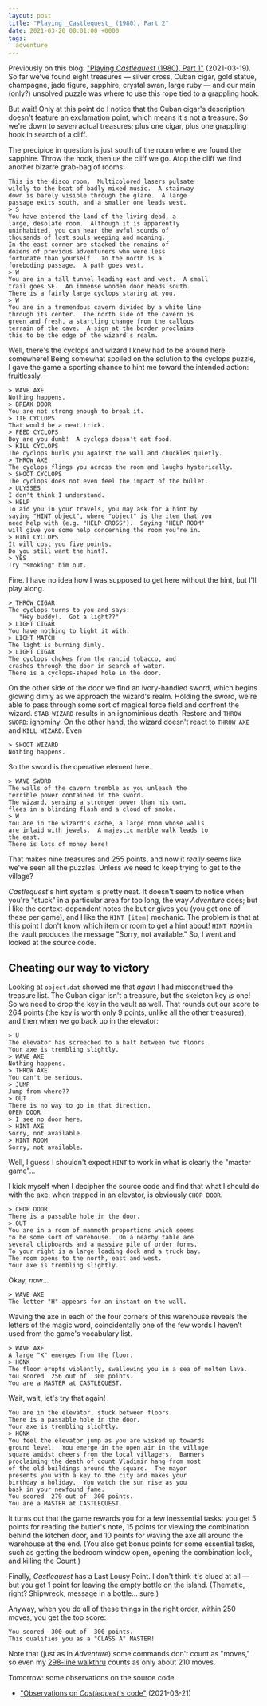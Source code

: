 ```yaml
---
layout: post
title: "Playing _Castlequest_ (1980), Part 2"
date: 2021-03-20 00:01:00 +0000
tags:
  adventure
---
```


Previously on this blog: ["Playing _Castlequest_ (1980), Part 1"](/blog/2021/03/19/all-the-adcastlequest-part-1/)
(2021-03-19). So far we've found eight treasures —
silver cross, Cuban cigar, gold statue, champagne,
jade figure, sapphire, crystal swan, large ruby —
and our main (only?) unsolved puzzle was where to use this
rope tied to a grappling hook.

But wait! Only at this point do I notice that the Cuban cigar's
description doesn't feature an exclamation point, which means
it's not a treasure. So we're down to _seven_ actual treasures;
plus one cigar, plus one grappling hook in search of a cliff.

The precipice in question is just south of the room where we found
the sapphire. Throw the hook, then `UP` the cliff we go. Atop the cliff
we find another bizarre grab-bag of rooms:

    This is the disco room.  Multicolored lasers pulsate
    wildly to the beat of badly mixed music.  A stairway
    down is barely visible through the glare.  A large
    passage exits south, and a smaller one leads west.
    > S
    You have entered the land of the living dead, a
    large, desolate room.  Although it is apparently
    uninhabited, you can hear the awful sounds of
    thousands of lost souls weeping and moaning.
    In the east corner are stacked the remains of
    dozens of previous adventurers who were less
    fortunate than yourself.  To the north is a
    foreboding passage.  A path goes west.
    > W
    You are in a tall tunnel leading east and west.  A small
    trail goes SE.  An immense wooden door heads south.
    There is a fairly large cyclops staring at you.
    > W
    You are in a tremendous cavern divided by a white line
    through its center.  The north side of the cavern is
    green and fresh, a startling change from the callous
    terrain of the cave.  A sign at the border proclaims
    this to be the edge of the wizard's realm.

Well, there's the cyclops and wizard I knew had to be around here somewhere!
Being somewhat spoiled on the solution to the cyclops puzzle, I gave
the game a sporting chance to hint me toward the intended action:
fruitlessly.

    > WAVE AXE
    Nothing happens.
    > BREAK DOOR
    You are not strong enough to break it.
    > TIE CYCLOPS
    That would be a neat trick.
    > FEED CYCLOPS
    Boy are you dumb!  A cyclops doesn't eat food.
    > KILL CYCLOPS
    The cyclops hurls you against the wall and chuckles quietly.
    > THROW AXE
    The cyclops flings you across the room and laughs hysterically.
    > SHOOT CYCLOPS
    The cyclops does not even feel the impact of the bullet.
    > ULYSSES
    I don't think I understand.
    > HELP
    To aid you in your travels, you may ask for a hint by
    saying "HINT object", where "object" is the item that you
    need help with (e.g. "HELP CROSS").  Saying "HELP ROOM"
    will give you some help concerning the room you're in.
    > HINT CYCLOPS
    It will cost you five points.
    Do you still want the hint?.
    > YES
    Try "smoking" him out.

Fine. I have no idea how I was supposed to get here without the hint,
but I'll play along.

    > THROW CIGAR
    The cyclops turns to you and says:
       "Hey buddy!.  Got a light??"
    > LIGHT CIGAR
    You have nothing to light it with.
    > LIGHT MATCH
    The light is burning dimly.
    > LIGHT CIGAR
    The cyclops chokes from the rancid tobacco, and
    crashes through the door in search of water.
    There is a cyclops-shaped hole in the door.

On the other side of the door we find an ivory-handled sword, which
begins glowing dimly as we approach the wizard's realm. Holding the sword,
we're able to pass through some sort of magical force field and
confront the wizard. `STAB WIZARD` results in an ignominious death.
Restore and `THROW SWORD`: ignominy. On the other hand, the wizard
doesn't react to `THROW AXE` and `KILL WIZARD`. Even

    > SHOOT WIZARD
    Nothing happens.

So the sword is the operative element here.

    > WAVE SWORD
    The walls of the cavern tremble as you unleash the
    terrible power contained in the sword.
    The wizard, sensing a stronger power than his own,
    flees in a blinding flash and a cloud of smoke.
    > W
    You are in the wizard's cache, a large room whose walls
    are inlaid with jewels.  A majestic marble walk leads to
    the east.
    There is lots of money here!

That makes nine treasures and 255 points, and now it _really_ seems
like we've seen all the puzzles. Unless we need to keep trying to
get to the village?

_Castlequest_'s hint system is pretty neat. It doesn't seem to notice
when you're "stuck" in a particular area for too long, the way _Adventure_
does; but I like the context-dependent notes the butler gives you
(you get one of these per game), and I like the `HINT [item]` mechanic.
The problem is that at this point I don't know which item or room
to get a hint about! `HINT ROOM` in the vault produces the message
"Sorry, not available." So, I went and looked at the source code.


## Cheating our way to victory

Looking at `object.dat` showed me that _again_ I had misconstrued
the treasure list. The Cuban cigar isn't a treasure, but the skeleton key
_is_ one! So we need to drop the key in the vault as well. That rounds
out our score to 264 points (the key is worth only 9 points, unlike
all the other treasures), and then when we go back up in the elevator:

    > U
    The elevator has screeched to a halt between two floors.
    Your axe is trembling slightly.
    > WAVE AXE
    Nothing happens.
    > THROW AXE
    You can't be serious.
    > JUMP
    Jump from where??
    > OUT
    There is no way to go in that direction.
    OPEN DOOR
    > I see no door here.
    > HINT AXE
    Sorry, not available.
    > HINT ROOM
    Sorry, not available.

Well, I guess I shouldn't expect `HINT` to work in what is clearly the
"master game"...

I kick myself when I decipher the source code and find that what I should
do with the axe, when trapped in an elevator, is obviously `CHOP DOOR`.

    > CHOP DOOR
    There is a passable hole in the door.
    > OUT
    You are in a room of mammoth proportions which seems
    to be some sort of warehouse.  On a nearby table are
    several clipboards and a massive pile of order forms.
    To your right is a large loading dock and a truck bay.
    The room opens to the north, east and west.
    Your axe is trembling slightly.

Okay, _now_...

    > WAVE AXE
    The letter "H" appears for an instant on the wall.

Waving the axe in each of the four corners of this warehouse reveals
the letters of the magic word, coincidentally one of the few words
I haven't used from the game's vocabulary list.

    > WAVE AXE
    A large "K" emerges from the floor.
    > HONK
    The floor erupts violently, swallowing you in a sea of molten lava.
    You scored  256 out of  300 points.
    You are a MASTER at CASTLEQUEST.

Wait, wait, let's try that again!

    You are in the elevator, stuck between floors.
    There is a passable hole in the door.
    Your axe is trembling slightly.
    > HONK
    You feel the elevator jump as you are wisked up towards
    ground level.  You emerge in the open air in the village
    square amidst cheers from the local villagers.  Banners
    proclaiming the death of count Vladimir hang from most
    of the old buildings around the square.  The mayor
    presents you with a key to the city and makes your
    birthday a holiday.  You watch the sun rise as you
    bask in your newfound fame.
    You scored  279 out of  300 points.
    You are a MASTER at CASTLEQUEST.

It turns out that the game rewards you for a few inessential tasks:
you get 5 points for reading the butler's note, 15 points for viewing
the combination behind the kitchen door, and 10 points for waving the
axe all around the warehouse at the end. (You also get bonus points
for some essential tasks, such as getting the bedroom window open,
opening the combination lock, and killing the Count.)

Finally, _Castlequest_ has a Last Lousy Point. I don't think it's
clued at all — but you get 1 point for leaving the empty bottle
on the island. (Thematic, right? Shipwreck, message in a bottle... sure.)

Anyway, when you do all of these things in the right order,
within 250 moves, you get the top score:

    You scored  300 out of  300 points.
    This qualifies you as a "CLASS A" MASTER!

Note that (just as in _Adventure_) some commands don't count as "moves,"
so even my [298-line walkthru](/blog/code/2021-03-20-castlequest-walkthru.txt)
counts as only about 210 moves.

Tomorrow: some observations on the source code.

* ["Observations on _Castlequest_'s code"](/blog/2021/03/21/castlequest-vs-adventure/) (2021-03-21)
